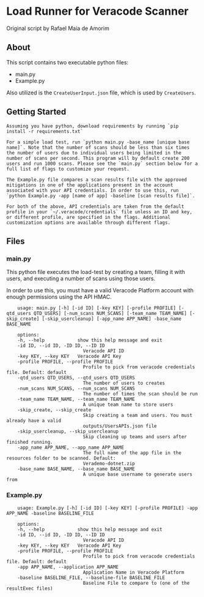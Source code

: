 # Load Runner for Veracode Scanner

Original script by Rafael Maia de Amorim

## About
This script contains two executable python files:
- main.py
- Example.py

Also utilized is the `CreateUserInput.json` file, which is used by `CreateUsers`.

## Getting Started
    Assuming you have python, download requirements by running `pip install -r requirements.txt`
    
    For a simple load test, run `python main.py -base_name [unique base name]`. Note that the number of scans should be less than six times the number of users due to individual users being limited in the number of scans per second. This program will by default create 200 users and run 1000 scans. Please see the `main.py` section below for a full list of flags to customize your request.

    The Example.py file compares a scan results file with the approved mitigations in one of the applications present in the account associated with your API credentials. In order to use this, run `python Example.py -app [name of app] -baseline [scan results file]`.
    
    For both of the above, API credentials are taken from the default profile in your `~/.veracode/credentials` file unless an ID and key, or different profile, are specified in the flags. Additional customization options are available through different flags.

## Files

### main.py

This python file executes the load-test by creating a team, filling it with users, and executing a number of scans using those users.

In order to use this, you must have a valid Veracode Platform account with enough permissions using the API HMAC.

```
    usage: main.py [-h] [-id ID] [-key KEY] [-profile PROFILE] [-qtd_users QTD_USERS] [-num_scans NUM_SCANS] [-team_name TEAM_NAME] [-skip_create] [-skip_usercleanup] [-app_name APP_NAME] -base_name BASE_NAME

    options:
    -h, --help            show this help message and exit
    -id ID, --id ID, -ID ID, --ID ID
                            Veracode API ID
    -key KEY, --key KEY   Veracode API Key
    -profile PROFILE, --profile PROFILE
                            Profile to pick from veracode credentials file. Default: default
    -qtd_users QTD_USERS, --qtd_users QTD_USERS
                            The number of users to creates
    -num_scans NUM_SCANS, --num_scans NUM_SCANS
                            The number of times the scan should be run
    -team_name TEAM_NAME, --team_name TEAM_NAME
                            A unique team name to store users
    -skip_create, --skip_create
                            Skip creating a team and users. You must already have a valid
                            outputs/UsersAPIs.json file
    -skip_usercleanup, --skip_usercleanup
                            Skip cleaning up teams and users after finished running.
    -app_name APP_NAME, --app_name APP_NAME
                            The full name of the app file in the resources folder to be scanned. Default:
                            Verademo-dotnet.zip
    -base_name BASE_NAME, --base_name BASE_NAME
                            A unique base username to generate users from
```

### Example.py
```
    usage: Example.py [-h] [-id ID] [-key KEY] [-profile PROFILE] -app APP_NAME -baseline BASELINE_FILE

    options:
    -h, --help            show this help message and exit
    -id ID, --id ID, -ID ID, --ID ID
                            Veracode API ID
    -key KEY, --key KEY   Veracode API Key
    -profile PROFILE, --profile PROFILE
                            Profile to pick from veracode credentials file. Default: default
    -app APP_NAME, --application APP_NAME
                            Application Name in Veracode Platform
    -baseline BASELINE_FILE, --baseline-file BASELINE_FILE
                            Baseline File to compare to (one of the resultExec files)
```